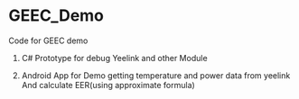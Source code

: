 # GEEC_Demo
Code for GEEC demo

1. C# Prototype for debug Yeelink and other Module

2. Android App for Demo getting temperature and power data from yeelink
	And calculate EER(using approximate formula)